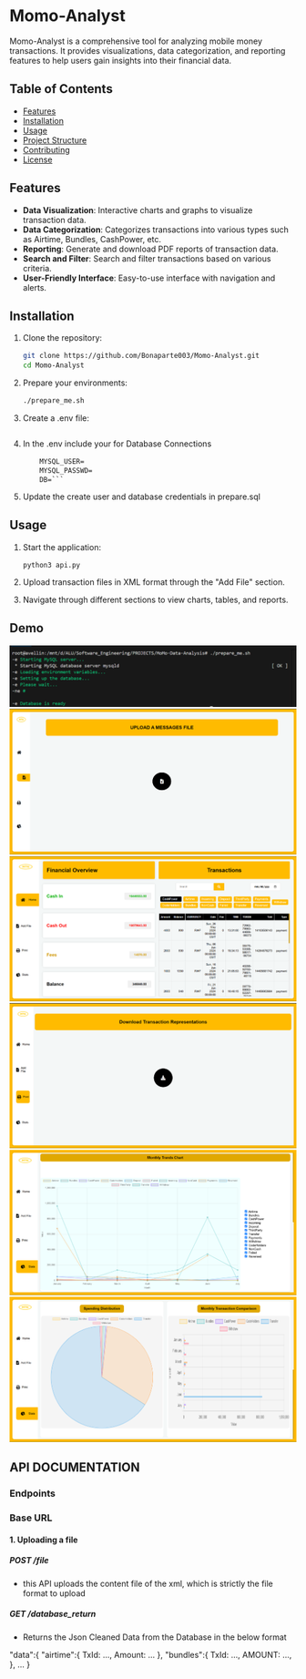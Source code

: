 # Momo-Analyst

Momo-Analyst is a comprehensive tool for analyzing mobile money transactions. It provides visualizations, data categorization, and reporting features to help users gain insights into their financial data.

## Table of Contents

- [Features](#features)
- [Installation](#installation)
- [Usage](#usage)
- [Project Structure](#project-structure)
- [Contributing](#contributing)
- [License](#license)

## Features

- **Data Visualization**: Interactive charts and graphs to visualize transaction data.
- **Data Categorization**: Categorizes transactions into various types such as Airtime, Bundles, CashPower, etc.
- **Reporting**: Generate and download PDF reports of transaction data.
- **Search and Filter**: Search and filter transactions based on various criteria.
- **User-Friendly Interface**: Easy-to-use interface with navigation and alerts.

## Installation

1. Clone the repository:
    ```sh
    git clone https://github.com/Bonaparte003/Momo-Analyst.git
    cd Momo-Analyst
    ```

2. Prepare your environments:
    ```sh
    ./prepare_me.sh
    ```

3. Create a .env file:
    ``` touch .env
    ```

4. In the .env include your for Database Connections
    ``` MYSQL_HOST=
        MYSQL_USER=
        MYSQL_PASSWD=
        DB=```
5. Update the create user and database credentials in prepare.sql



## Usage

1. Start the application:
    ```
    python3 api.py
    ```

2. Upload transaction files in XML format through the "Add File" section.

3. Navigate through different sections to view charts, tables, and reports.

## Demo
![Alt text](/images/1.png)
![Alt text](/images/2.png)
![Alt text](/images/3.png)
![Alt text](/images/4.png)
![Alt text](/images/5.png)
![Alt text](/images/6.png)

## API DOCUMENTATION
### Endpoints
### Base URL

#### 1. Uploading a file


##### POST /file

- this API uploads the content file of the xml, which is strictly the file format
to upload

##### GET /database_return

- Returns the Json Cleaned Data from the Database in the below format

"data":{
    "airtime":{
        TxId: ...,
        Amount: ...
    },
    "bundles":{
        TxId: ...,
        AMOUNT: ...,
    },
    ...
}
